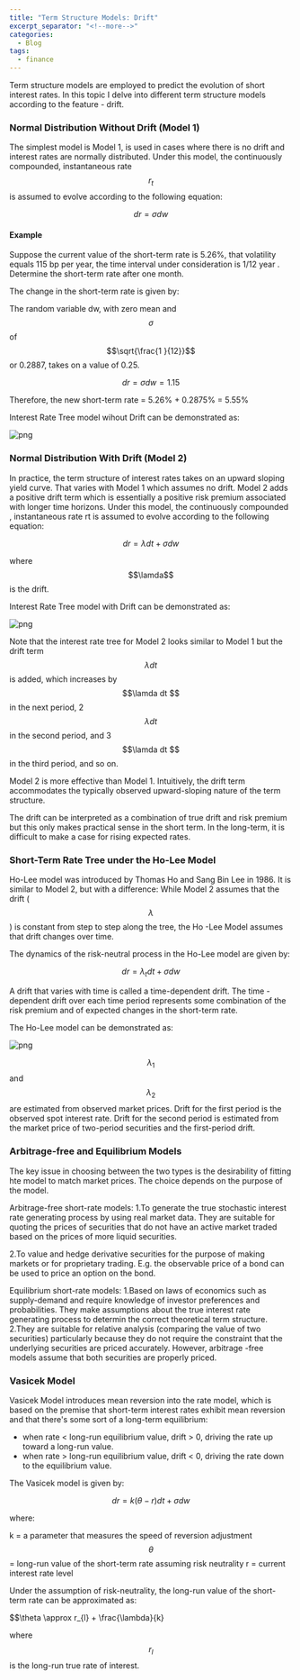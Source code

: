```yaml
---
title: "Term Structure Models: Drift"
excerpt_separator: "<!--more-->"
categories:
  - Blog
tags:
  - finance
---
```

<script type="text/javascript" async
  src="https://cdn.mathjax.org/mathjax/latest/MathJax.js?config=TeX-MML-AM_CHTML">
</script>

Term structure models are employed to predict the evolution of short interest
 rates. In this topic I delve into different term structure models according
  to the feature - drift.


### Normal Distribution Without Drift (Model 1)

The simplest model is Model 1, is used in cases where there is no drift and
 interest rates are normally distributed. Under this model, the continuously
  compounded, instantaneous rate $$r_{t}$$ is assumed to evolve according to
   the following equation:

$$ dr = \sigma dw $$

#### Example
Suppose the current value of the short-term rate is 5.26%, that volatility
 equals 115 bp per year, the time interval under consideration is 1/12 year
 . Determine the short-term rate after one month.

The change in the short-term rate is given by:

The random variable dw, with zero mean and $$ \sigma $$ of $$\sqrt{\frac{1
}{12}}$$ or 0.2887, takes on a value of 0.25.

$$ dr = \sigma dw 
       = 1.15% * 0.25 = 0.2875% $$

Therefore, the new short-term rate = 5.26% + 0.2875% = 5.55%

Interest Rate Tree model wihout Drift can be demonstrated as:

![png]({{site.url}}{{site.baseurl}}/assets/images/drift/model1.png)

### Normal Distribution With Drift (Model 2)

In practice, the term structure of interest rates takes on an upward sloping
 yield curve. That varies with Model 1 which assumes no drift. Model 2 adds a
  positive drift term which is essentially a positive risk premium associated
   with longer time horizons. Under this model, the continuously compounded
   , instantaneous rate rt is assumed to evolve according to the following
    equation:
    
   $$ dr = \lambda dt + \sigma dw $$

where $$\lamda$$ is the drift.

Interest Rate Tree model with Drift can be demonstrated as:

![png]({{site.url}}{{site.baseurl}}/assets/images/drift/model2.png)

Note that the interest rate tree for Model 2 looks similar to Model 1 but the
 drift term $$\lambda dt $$ is added, which increases by $$\lamda dt $$ in the
  next period, 2 $$\lambda dt $$ in the second period, and 3 $$\lamda dt $$ in
   the third period, and so on.
   
Model 2 is more effective than Model 1. Intuitively, the drift term
 accommodates the typically observed upward-sloping nature of the term
  structure.

The drift can be interpreted as a combination of true drift and risk premium
 but this only makes practical sense in the short term. In the long-term, it
  is difficult to make a case for rising expected rates.

### Short-Term Rate Tree under the Ho-Lee Model

Ho-Lee model was introduced by Thomas Ho and Sang Bin Lee in 1986. It is
 similar to Model 2, but with a difference: While Model 2 assumes that the
  drift ($$\lambda$$) is constant from step to step along the tree, the Ho
  -Lee Model assumes that drift changes over time.

The dynamics of the risk-neutral process in the Ho-Lee model are given by:

$$dr = \lambda_{t} dt+ \sigma dw $$

A drift that varies with time is called a time-dependent drift. The time
-dependent drift over each time period represents some combination of the
 risk premium and of expected changes in the short-term rate.

The Ho-Lee model can be demonstrated as:
 
![png]({{site.url}}{{site.baseurl}}/assets/images/drift/holee.png)

$$ \lambda_{1}$$ and $$ \lambda_{2}$$ are estimated from observed market
 prices. Drift for the first period is the observed spot interest rate. Drift
  for the second period is estimated from the market price of two-period
   securities and the first-period drift.
   

### Arbitrage-free and Equilibrium Models

The key issue in choosing between the two types is the desirability of
 fitting hte model to match market prices. The choice depends on the purpose
  of the model.

Arbitrage-free short-rate models: 
1.To generate the true stochastic interest rate
 generating process by using real market data. They are suitable for quoting
  the prices of securities that do not have an active market traded based on
   the prices of more liquid securities.
   

2.To value and hedge derivative securities for the purpose of making markets
 or for proprietary trading. E.g. the observable price of a bond can be used
  to price an option on the bond.

Equilibrium short-rate models:
1.Based on laws of economics such as supply-demand and require knowledge of
 investor preferences and probabilities. They make assumptions about the true
  interest rate generating process to determin the correct theoretical term
   structure. 
2.They are suitable for relative analysis (comparing the value of
    two securities) particularly because they do not require the constraint
     that the underlying securities are priced accurately. However, arbitrage
     -free models assume that both securities are properly priced.


### Vasicek Model

Vasicek Model introduces mean reversion into the rate model, which is based
 on the premise that short-term interest rates exhibit mean reversion and
  that there's some sort of a long-term equilibrium:

- when rate < long-run equilibrium value, drift > 0, driving the rate up
 toward a long-run value.
- when rate > long-run equilibrium value, drift < 0, driving the rate down to
 the equilibrium value.

The Vasicek model is given by:

$$dr = k(\theta - r)dt + \sigma dw $$

where:

k = a parameter that measures the speed of reversion adjustment
$$\theta$$ = long-run value of the short-term rate assuming risk neutrality
r = current interest rate level

Under the assumption of risk-neutrality, the long-run value of the short-term
 rate can be approximated as:

$$\theta \approx r_{l} + \frac{\lambda}{k}

where $$r_{l}$$ is the long-run true rate of interest.